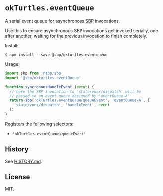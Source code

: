 # `okTurtles.eventQueue`

A serial event queue for asynchronous [SBP](https://github.com/okTurtles/sbp-js) invocations.

Use this to ensure asynchronous SBP invocations get invoked serially, one after another, waiting for the previous invocation to finish completely.

Install:

```
$ npm install --save @sbp/okturtles.eventqueue
```

Usage:

```js
import sbp from '@sbp/sbp'
import '@sbp/okturtles.eventQueue'

function syncronousHandleEvent (event) {
  // here the SBP invocation to 'state/vuex/dispatch' will be
  // passed to an event queue designed by 'eventQueue-A'
  return sbp('okTurtles.eventQueue/queueEvent', 'eventQueue-A', [
    'state/vuex/dispatch', 'handleEvent', event
  ])
}
```

Registers the following selectors:

- `'okTurtles.eventQueue/queueEvent'`

## History

See [HISTORY.md](HISTORY.md).

## License

[MIT](LICENSE.txt).
